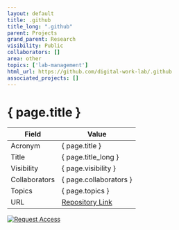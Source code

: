 ```yaml
---
layout: default
title: .github
title_long: ".github"
parent: Projects
grand_parent: Research
visibility: Public
collaborators: []
area: other
topics: ['lab-management']
html_url: https://github.com/digital-work-lab/.github
associated_projects: []
---
```


# { page.title }

Field               | Value
------------------- | ----------------------------------
Acronym             | { page.title }
Title               | { page.title_long }
Visibility          | { page.visibility }
Collaborators       | { page.collaborators }
Topics              | { page.topics }
URL                 | [Repository Link](https://github.com/digital-work-lab/.github)

[![Request Access](https://img.shields.io/badge/Request-Access-blue?style=for-the-badge)](https://github.com/digital-work-lab/.github/issues/new?assignees=geritwagner&labels=access+request&template=request-repo-access.md&title=%5BAccess+Request%5D+Request+for+access+to+repository)

